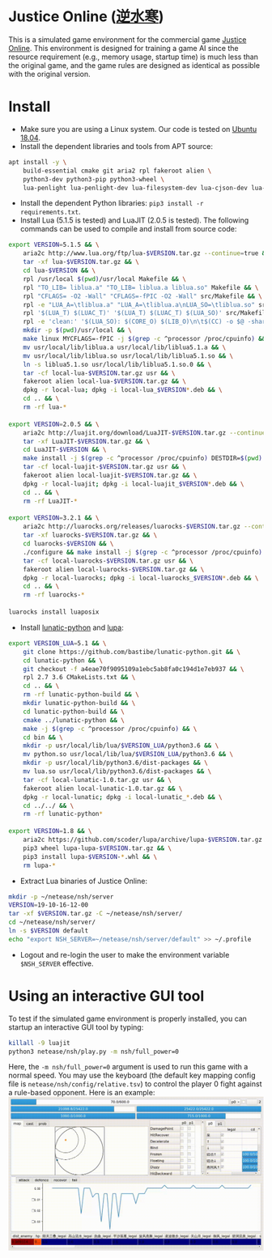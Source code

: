 # Justice Online ([逆水寒](https://n.163.com))

This is a simulated game environment for the commercial game [Justice Online](https://n.163.com).
This environment is designed for training a game AI
since the resource requirement (e.g., memory usage, startup time) is much less than the original game,
and the game rules are designed as identical as possible with the original version.

# Install

* Make sure you are using a Linux system. Our code is tested on [Ubuntu 18.04](https://releases.ubuntu.com/18.04).
* Install the dependent libraries and tools from APT source:
```bash
apt install -y \
    build-essential cmake git aria2 rpl fakeroot alien \
    python3-dev python3-pip python3-wheel \
    lua-penlight lua-penlight-dev lua-filesystem-dev lua-cjson-dev lua-messagepack lua-compat53
```
* Install the dependent Python libraries: `pip3 install -r requirements.txt`.
* Install Lua (5.1.5 is tested) and LuaJIT (2.0.5 is tested).
The following commands can be used to compile and install from source code:
```bash
export VERSION=5.1.5 && \
	aria2c http://www.lua.org/ftp/lua-$VERSION.tar.gz --continue=true && \
	tar -xf lua-$VERSION.tar.gz && \
	cd lua-$VERSION && \
	rpl /usr/local $(pwd)/usr/local Makefile && \
	rpl "TO_LIB= liblua.a" "TO_LIB= liblua.a liblua.so" Makefile && \
	rpl "CFLAGS= -O2 -Wall" "CFLAGS=-fPIC -O2 -Wall" src/Makefile && \
	rpl -e "LUA_A=\tliblua.a" "LUA_A=\tliblua.a\nLUA_SO=\tliblua.so" src/Makefile && \
	rpl '$(LUA_T) $(LUAC_T)' '$(LUA_T) $(LUAC_T) $(LUA_SO)' src/Makefile && \
	rpl -e 'clean:' '$(LUA_SO): $(CORE_O) $(LIB_O)\n\t$(CC) -o $@ -shared $? -ldl -lm\n\nclean:' src/Makefile && \
	mkdir -p $(pwd)/usr/local && \
	make linux MYCFLAGS=-fPIC -j $(grep -c ^processor /proc/cpuinfo) && make install && \
	mv usr/local/lib/liblua.a usr/local/lib/liblua5.1.a && \
	mv usr/local/lib/liblua.so usr/local/lib/liblua5.1.so && \
	ln -s liblua5.1.so usr/local/lib/liblua5.1.so.0 && \
	tar -cf local-lua-$VERSION.tar.gz usr && \
	fakeroot alien local-lua-$VERSION.tar.gz && \
	dpkg -r local-lua; dpkg -i local-lua_$VERSION*.deb && \
	cd .. && \
	rm -rf lua-*

export VERSION=2.0.5 && \
	aria2c http://luajit.org/download/LuaJIT-$VERSION.tar.gz --continue=true && \
	tar -xf LuaJIT-$VERSION.tar.gz && \
	cd LuaJIT-$VERSION && \
	make install -j $(grep -c ^processor /proc/cpuinfo) DESTDIR=$(pwd) && \
	tar -cf local-luajit-$VERSION.tar.gz usr && \
	fakeroot alien local-luajit-$VERSION.tar.gz && \
	dpkg -r local-luajit; dpkg -i local-luajit_$VERSION*.deb && \
	cd .. && \
	rm -rf LuaJIT-*

export VERSION=3.2.1 && \
	aria2c http://luarocks.org/releases/luarocks-$VERSION.tar.gz --continue=true && \
	tar -xf luarocks-$VERSION.tar.gz && \
	cd luarocks-$VERSION && \
	./configure && make install -j $(grep -c ^processor /proc/cpuinfo) DESTDIR=$(pwd) && \
	tar -cf local-luarocks-$VERSION.tar.gz usr && \
	fakeroot alien local-luarocks-$VERSION.tar.gz && \
	dpkg -r local-luarocks; dpkg -i local-luarocks_$VERSION*.deb && \
	cd .. && \
	rm -rf luarocks-*
	
luarocks install luaposix
```
* Install [lunatic-python](https://github.com/bastibe/lunatic-python) and [lupa](https://github.com/scoder/lupa):
```bash
export VERSION_LUA=5.1 && \
	git clone https://github.com/bastibe/lunatic-python.git && \
	cd lunatic-python && \
	git checkout -f a4eae70f9095109a1ebc5ab8fa0c194d1e7eb937 && \
	rpl 2.7 3.6 CMakeLists.txt && \
	cd .. && \
	rm -rf lunatic-python-build && \
	mkdir lunatic-python-build && \
	cd lunatic-python-build && \
	cmake ../lunatic-python && \
	make -j $(grep -c ^processor /proc/cpuinfo) && \
	cd bin && \
	mkdir -p usr/local/lib/lua/$VERSION_LUA/python3.6 && \
	mv python.so usr/local/lib/lua/$VERSION_LUA/python3.6 && \
	mkdir -p usr/local/lib/python3.6/dist-packages && \
	mv lua.so usr/local/lib/python3.6/dist-packages && \
	tar -cf local-lunatic-1.0.tar.gz usr && \
	fakeroot alien local-lunatic-1.0.tar.gz && \
	dpkg -r local-lunatic; dpkg -i local-lunatic_*.deb && \
	cd ../../ && \
	rm -rf lunatic-python*

export VERSION=1.8 && \
	aria2c https://github.com/scoder/lupa/archive/lupa-$VERSION.tar.gz --continue=true && \
	pip3 wheel lupa-lupa-$VERSION.tar.gz && \
	pip3 install lupa-$VERSION-*.whl && \
	rm lupa-*
```
* Extract Lua binaries of Justice Online:
```bash
mkdir -p ~/netease/nsh/server
VERSION=19-10-16-12-00
tar -xf $VERSION.tar.gz -C ~/netease/nsh/server/
cd ~/netease/nsh/server/
ln -s $VERSION default
echo "export NSH_SERVER=~/netease/nsh/server/default" >> ~/.profile
```
* Logout and re-login the user to make the environment variable `$NSH_SERVER` effective.

# Using an interactive GUI tool

To test if the simulated game environment is properly installed, you can startup an interactive GUI tool by typing:
```bash
killall -9 luajit
python3 netease/nsh/play.py -m nsh/full_power=0
```
Here, the `-m nsh/full_power=0` argument is used to run this game with a normal speed.
You may use the keyboard (the default key mapping config file is `netease/nsh/config/relative.tsv`) to control the player 0 fight against a rule-based opponent.
Here is an example:
![](img/play.gif)